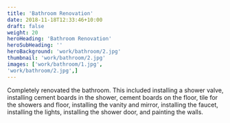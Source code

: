 ```yaml
---
title: 'Bathroom Renovation'
date: 2018-11-18T12:33:46+10:00
draft: false
weight: 20
heroHeading: 'Bathroom Renovation'
heroSubHeading: ''
heroBackground: 'work/bathroom/2.jpg'
thumbnail: 'work/bathroom/2.jpg'
images: ['work/bathroom/1.jpg', 
'work/bathroom/2.jpg',]
---
```


Completely renovated the bathroom. This included installing a shower valve, installing cement boards in the shower, cement boards on the floor, tile for the showers and floor, installing the vanity and mirror, installing the faucet, installing the lights, installing the shower door, and painting the walls.                                  
